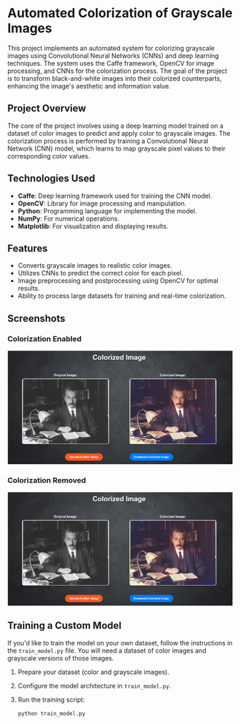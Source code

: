 # Automated Colorization of Grayscale Images

This project implements an automated system for colorizing grayscale images using Convolutional Neural Networks (CNNs) and deep learning techniques. The system uses the Caffe framework, OpenCV for image processing, and CNNs for the colorization process. The goal of the project is to transform black-and-white images into their colorized counterparts, enhancing the image's aesthetic and information value.

## Project Overview

The core of the project involves using a deep learning model trained on a dataset of color images to predict and apply color to grayscale images. The colorization process is performed by training a Convolutional Neural Network (CNN) model, which learns to map grayscale pixel values to their corresponding color values.

## Technologies Used
- **Caffe**: Deep learning framework used for training the CNN model.
- **OpenCV**: Library for image processing and manipulation.
- **Python**: Programming language for implementing the model.
- **NumPy**: For numerical operations.
- **Matplotlib**: For visualization and displaying results.

## Features
- Converts grayscale images to realistic color images.
- Utilizes CNNs to predict the correct color for each pixel.
- Image preprocessing and postprocessing using OpenCV for optimal results.
- Ability to process large datasets for training and real-time colorization.

## Screenshots

### Colorization Enabled
![Colorization Enabled](https://github.com/dspshiva/Automated-Colorization-of-Grayscale-Image/blob/main/static/Screenshot%202025-04-21%20201838.png)

### Colorization Removed
![Colorization Removed](https://github.com/dspshiva/Automated-Colorization-of-Grayscale-Image/blob/main/static/Screenshot%202025-04-21%20201838.png)

## Training a Custom Model

If you'd like to train the model on your own dataset, follow the instructions in the `train_model.py` file. You will need a dataset of color images and grayscale versions of those images.

1. Prepare your dataset (color and grayscale images).
2. Configure the model architecture in `train_model.py`.
3. Run the training script:
   
   ```bash
   python train_model.py
